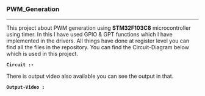 ### PWM_Generation

---

This project about PWM generation using **STM32F103C8** microcontroller using timer. In this I have used GPIO & GPT functions which I have implemented in the drivers.
All things have done at register level you can find all the files in the repository. You can find the Circuit-Diagram below which is used in this project.

**`Circuit :-`**




There is output video also available you can see the output in that.

**`Output-Video :`**




